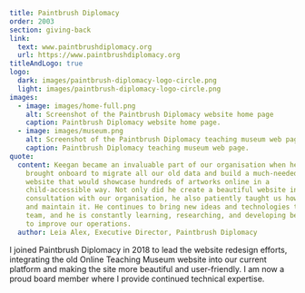 ```yaml
title: Paintbrush Diplomacy
order: 2003
section: giving-back
link:
  text: www.paintbrushdiplomacy.org
  url: https://www.paintbrushdiplomacy.org
titleAndLogo: true
logo:
  dark: images/paintbrush-diplomacy-logo-circle.png
  light: images/paintbrush-diplomacy-logo-circle.png
images:
  - image: images/home-full.png
    alt: Screenshot of the Paintbrush Diplomacy website home page
    caption: Paintbrush Diplomacy website home page.
  - image: images/museum.png
    alt: Screenshot of the Paintbrush Diplomacy teaching museum web page.
    caption: Paintbrush Diplomacy teaching museum web page.
quote:
  content: Keegan became an invaluable part of our organisation when he was
    brought onboard to migrate all our old data and build a much-needed new
    website that would showcase hundreds of artworks online in a
    child-accessible way. Not only did he create a beautiful website in
    consultation with our organisation, he also patiently taught us how to use
    and maintain it. He continues to bring new ideas and technologies to our
    team, and he is constantly learning, researching, and developing better ways
    to improve our operations.
  author: Leia Alex, Executive Director, Paintbrush Diplomacy
```
I joined Paintbrush Diplomacy in 2018 to lead the website redesign efforts, integrating the old Online Teaching Museum website into our current platform and making the site more beautiful and user-friendly. I am now a proud board member where I provide continued technical expertise.
